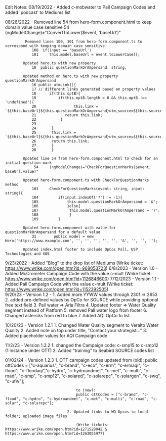 Edit Notes:
08/19/2022 - Added c-mobwater to Pall Campaign Codes and added 'podcast' to Mediums list

08/26/2022 - Removed line 54 from hero-form.component.html to keep domain value case sensitive
				 54  (ngModelChange)="ConvertToLower($event, 'baseUrl')" 

			 Removed lines 100, 101 from hero-form.component.ts to correspond with keeping domain case sensitive
			    100  if(input == 'baseUrl') 
                101     this.model.baseUrl = event.toLowerCase();
				
			Updated hero.ts with new property
			    10  public questionMarkOrAmpersand: string,
				
			Updated method on hero.ts with new property questionMarkOrAmpersand
				16 public utmLink(){
                17 // different links generated based on property values 
                18      if(this.optB){
                19          if(this.optB.length > 0 && this.optB !== 'undefined'){
                20                 this.link = `${this.baseUrl}${this.questionMarkOrAmpersand}utm_source=${this.source}&utm_medium=${this.medium}&utm_content=${this.optA}&utm_campaign=${this.date}_${this.opcoName}_${this.campaign}_${this.optB}`;
                21             return this.link;
                22           }
                23
                24       }
                25       this.link = `${this.baseUrl}${this.questionMarkOrAmpersand}utm_source=${this.source}&utm_medium=${this.medium}&utm_content=${this.optA}&utm_campaign=${this.date}_${this.opcoName}_${this.campaign}${this.optB}`;
                26       return this.link;
                27       }
                28       }
				
			Updated line 54 from hero-form.component.html to check for an initial question mark
				 54     (ngModelChange)="CheckForQuestionMarks($event, baseUrl.value)" 
				 	
			Updated hero-form.component.ts with CheckForQuestionMarks method
			 	103		CheckForQuestionMarks(event: string, input: string){
  				104			if(input.indexOf('?') != -1){
    			105				this.model.questionMarkOrAmpersand = '&';
  				106				}else{
   				107				 this.model.questionMarkOrAmpersand = '?';
 				108				 }
				109			}
				
			Updated hero-form.component with value for questionMarkOrAmpersand for a default value
				31		  public model = new Hero('https://www.example.com', '', '', '', '', '', '&', '', '', '');
				
			Updated index.html footer to include OpCos Pall, USP Technologies and XOS

9/23/2022 - Added "Blog" to the drop list of Mediums (Wrike ticket: https://www.wrike.com/open.htm?id=968053723)
6/8/2023 - Version 1.0 - Added McCrometer Campaign Code with the value c-mult (Wrike ticket: https://www.wrike.com/open.htm?id=1126846600)
7/12/2023 - Version 1.1 - Added Pall Campaign Code with the value c-mult (Wrike ticket: https://www.wrike.com/open.htm?id=1152392505)	
9/20/23 - Version 1.2 - 
								1. Added more YYWW values through 2301 => 2653
								2. added pre-defined values by OpCo for SOURCE while providing optional free text field
								3. Pall water => Aria Filtra
								4. Updated footer => Water Quality segment instead of Platform
								5. removed Pall water logo from footer
								6. Changed astersiks from red to blue
								7. Added AQI OpCo to list
								
							
							
10/20/23 - Version 1.2.1 
								1. Changed Water Quality segment to Veralto Water Quality
								2. Added note on top under title, "Contact your strategist..."
								3. Added placeholder values for AQI Campaign code		
								
11/2/23 - Version 1.2.2
								1. changed the Campaign code: c-smp15 to c-smp12 (1 instance under OTT)
								2. Added "training" to Seabird SOURCE codes list

01/02/24 - Version 1.2.3
								1. OTT campaign codes updated from (old):
									public ottCodes = ["c-aquarius", "c-brand", "c-eco", "c-erm", "c-ermaqi", "c-flood", "c-floodaqi","c-hydro", "c-hydroandmet", "c-met", "c-multi", "c-road", "c-smp", "c-smp12", "c-solared", "c-solarepc", "c-solargen", "c-swq", "c-ufw"];

									to (new):
									public ottCodes = ["c-brand", "c-flood", "c-hydro", "c-hydroandmet", "c-met", "c-multi", "c-road", "c-solar", "c-solarepc"];

								2. Updated links to WQ Opcos to local folder; uploaded image files

									(Wrike tickets: https://www.wrike.com/open.htm?id=1271529042 & https://www.wrike.com/open.htm?id=1263055977)
